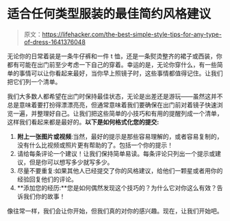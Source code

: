 # 适合任何类型服装的最佳简约风格建议

> 原文：<https://lifehacker.com/the-best-simple-style-tips-for-any-type-of-dress-1641376048>

无论你的日常着装是一条牛仔裤和一件 t 恤，还是一条熨烫整齐的裙子或西装，你都有可能在出门前至少考虑一下自己的穿着。幸运的是，无论你穿什么，有一些简单的事情可以让你看起来最好，当你早上照镜子时，这些事情都值得记住。让我们把它们列一个清单。



我们大多数人都希望在出门时保持最佳状态，无论是出差还是游玩——虽然这并不总是意味着要打扮得漂漂亮亮，但通常意味着我们要确保在出门前对着镜子快速浏览一遍，并整理好自己。让我们把这些简单的小技巧和有用的提醒列成一个清单，这样我们看起来都是最好的。**以下是如何格式化您的提交:**

1.  **附上一张图片或视频**:当然，最好的提示是那些容易理解的，或者容易复制的，没有什么比视频或照片更有帮助的了。包括一个你的提示！
2.  请给每条评论一个建议！让我们保持简单易读。每条评论只列出一个提示或建议，但是你可以想写多少就写多少。
3.  尽量不要重复:如果其他人已经提交了你的风格建议，给他们一颗星或者用你的经验回复他们的评论。
4.  **添加您的经历:**您是如何偶然发现这个技巧的？为什么它对你这么有效？告诉我们你的故事！

像往常一样，我们会让你开始，但我们真的对你的感兴趣。现在，让我们开始吧。
